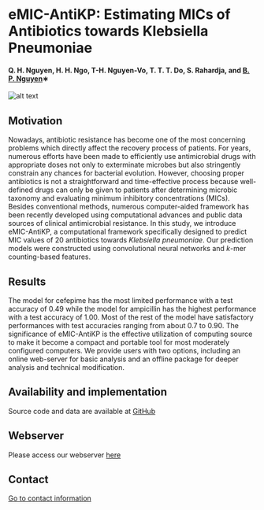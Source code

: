 # eMIC-AntiKP: Estimating MICs of Antibiotics towards Klebsiella Pneumoniae
#### Q. H. Nguyen, H. H. Ngo, T-H. Nguyen-Vo, T. T. T. Do, S. Rahardja, and [B. P. Nguyen](https://people.wgtn.ac.nz/b.nguyen)∗


![alt text](cMIC-AntiKP_abs.svg)

## Motivation
Nowadays, antibiotic resistance has become one of the most concerning problems which directly affect the recovery process of patients. 
For years, numerous efforts have been made to efficiently use antimicrobial drugs with appropriate doses not only to exterminate 
microbes but also stringently constrain any chances for bacterial evolution. However, choosing proper antibiotics is not a 
straightforward and time-effective process because well-defined drugs can only be given to patients after determining microbic taxonomy 
and evaluating minimum inhibitory concentrations (MICs). Besides conventional methods, numerous computer-aided framework has been 
recently developed using computational advances and public data sources of clinical antimicrobial resistance. In this study, 
we introduce eMIC-AntiKP, a computational framework specifically designed to predict MIC values of 20 antibiotics 
towards *Klebsiella pneumoniae*. Our prediction models were constructed using convolutional neural networks and *k*-mer 
counting-based features. 

## Results
The model for cefepime has the most limited performance with a test accuracy of 0.49 while the model for 
ampicillin has the highest performance with a test accuracy of 1.00. Most of the rest of the model have satisfactory performances 
with test accuracies ranging from about 0.7 to 0.90. The significance of eMIC-AntiKP is the effective utilization of 
computing source to make it become a compact and portable tool for most moderately configured computers. We provide users with 
two options, including an online web-server for basic analysis and an offline package for deeper analysis and technical modification. 

## Availability and implementation
Source code and data are available at [GitHub](https://github.com/mldlproject/2020-cMIC-AntiKP)

## Webserver
Please access our webserver [here](http://cmic.studio)

## Contact 
[Go to contact information](https://homepages.ecs.vuw.ac.nz/~nguyenb5/contact.html)
